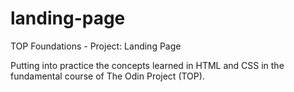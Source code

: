 # landing-page
TOP Foundations - Project: Landing Page

Putting into practice the concepts learned in HTML and CSS in the fundamental course of The Odin Project (TOP).
